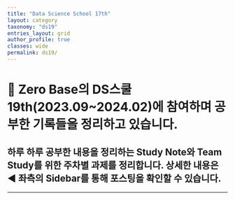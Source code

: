 ```yaml
---
title: "Data Science School 17th"
layout: category
taxonomy: "ds19"
entries_layout: grid
author_profile: true
classes: wide
permalink: ds19/
---
```


# 📌 Zero Base의 DS스쿨 19th(2023.09~2024.02)에 참여하며 공부한 기록들을 정리하고 있습니다.
## 하루 하루 공부한 내용을 정리하는 Study Note와 Team Study를 위한 주차별 과제를 정리합니다. 상세한 내용은 ◀️ 좌측의 Sidebar를 통해 포스팅을 확인할 수 있습니다.

---
<br>
<br>
